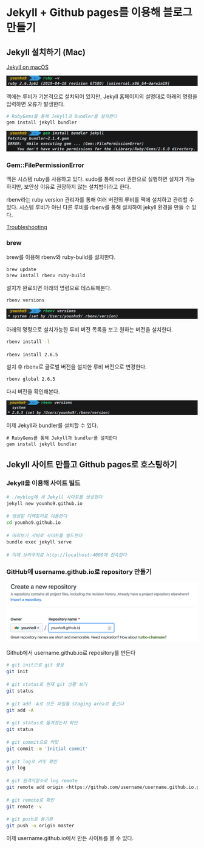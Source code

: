 # Jekyll + Github pages를 이용해 블로그 만들기

## Jekyll 설치하기 (Mac)

[Jekyll on macOS](https://jekyllrb.com/docs/installation/macos/)

![screenshot1](images/screenshot1.png)

맥에는 루비가 기본적으로 설치되어 있지만, Jekyll 홈페이지의 설명대로 아래의 명령을 입력하면 오류가 발생한다.

```bash
# RubyGems를 통해 Jekyll과 Bundler를 설치한다
gem install jekyll bundler
```

![screenshot2](images/screenshot2.png)

### Gem::FilePermissionError

맥은 시스템 ruby를 사용하고 있다. sudo를 통해 root 권한으로 실행하면 설치가 가능하지만, 보안상 이유로 권장하지 않는 설치법이라고 한다.

rbenv라는 ruby version 관리자를 통해 여러 버전의 루비를 맥에 설치하고 관리할 수 있다. 시스템 루비가 아닌 다른 루비를 rbenv를 통해 설치하여 jekyll 환경을 만들 수 있다.

[Troubleshooting](https://jekyllrb.com/docs/troubleshooting/)

### brew

brew를 이용해 rbenv와 ruby-build를 설치한다.

```bash
brew update
brew install rbenv ruby-build
```

설치가 완료되면 아래의 명령으로 테스트해본다.

```bash
rbenv versions
```

![screenshot3](images/screenshot3.png)

아래의 명령으로 설치가능한 루비 버전 목록을 보고 원하는 버전을 설치한다.

```bash
rbenv install -l

rbenv install 2.6.5
```

설치 후 rbenv로 글로벌 버전을 설치한 루비 버전으로 변경한다.

```bash
rbenv global 2.6.5
```

다시 버전을 확인해본다.

![screenshot4](images/screenshot4.png)

이제 Jekyll과 bundler를 설치할 수 있다.

```
# RubyGems를 통해 Jekyll과 bundler를 설치한다
gem install jekyll bundler
```

## Jekyll 사이트 만들고 Github pages로 호스팅하기

### Jekyll을 이용해 사이트 빌드

```bash
# ./myblog에 새 Jekyll 사이트를 생성한다
jekyll new younho9.github.io

# 생성된 디렉토리로 이동한다
cd younho9.github.io

# 미리보기 서버로 사이트를 빌드한다
bundle exec jekyll serve

# 이제 브라우저로 http://localhost:4000에 접속한다
```

### GitHub에 username.github.io로 repository 만들기

![screenshot5](images/screenshot5.png)

Github에서 username.github.io로 repository를 만든다

```bash
# git init으로 git 생성
git init

# git status로 현재 git 상황 보기
git status

# git add -A로 모든 파일을 staging area로 옮긴다
git add -A

# git status로 옮겨졌는지 확인
git status

# git commit으로 커밋
git commit -m 'Initial commit'

# git log로 커밋 확인
git log

# git 원격저장소로 log remote
git remote add origin <https://github.com/username/username.github.io.git>

# git remote로 확인
git remote -v

# git push로 동기화
git push -u origin master
```

이제 username.github.io에서 만든 사이트를 볼 수 있다.